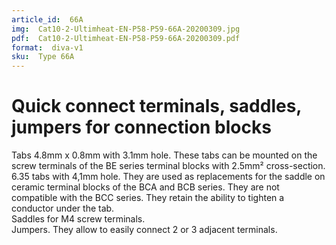 ```yaml
---
article_id:  66A
img:  Cat10-2-Ultimheat-EN-P58-P59-66A-20200309.jpg
pdf:  Cat10-2-Ultimheat-EN-P58-P59-66A-20200309.pdf
format:  diva-v1
sku:  Type 66A
---
```

# Quick connect terminals, saddles, jumpers for connection blocks

Tabs 4.8mm x 0.8mm with 3.1mm hole. These tabs can be mounted on the screw terminals 
of the BE series terminal blocks with 2.5mm² cross-section.  
6.35 tabs with 4,1mm hole. They are used as replacements for the saddle on ceramic 
terminal blocks of the BCA and BCB series. They are not compatible with the BCC series. 
They retain the ability to tighten a conductor under the tab.  
Saddles for M4 screw terminals.  
Jumpers. They allow to easily connect 2 or 3 adjacent terminals.  

